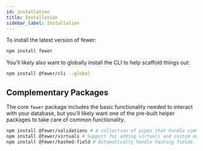 ```yaml
---
id: installation
title: Installation
sidebar_label: Installation
---
```


To install the latest version of fewer:

```bash
npm install fewer
```

You'll likely also want to globally install the CLI to help scaffold things out:

```bash
npm install @fewer/cli --global
```

## Complementary Packages

The core `fewer` package includes the basic functionality needed to interact with your database, but you'll likely want one of the pre-built helper packages to take care of common functionality.

```bash
npm install @fewer/validations # A collection of pipes that handle common model validation use-cases.
npm install @fewer/virtuals # Support for adding virtuals and custom methods to models.
npm install @fewer/hashed-field # Automatically handle hashing fields.
```
